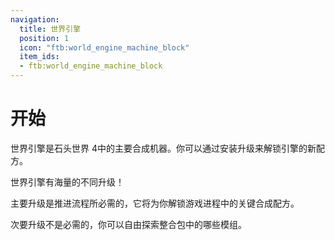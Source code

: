 ```yaml
---
navigation:
  title: 世界引擎
  position: 1
  icon: "ftb:world_engine_machine_block"
  item_ids:
  - ftb:world_engine_machine_block
---
```

# 开始

<Color id="gold">世界引擎</Color>是<Color id="gold">石头世界 4</Color>中的主要合成机器。你可以通过安装<Color id="green">升级</Color>来解锁引擎的新配方。

<Color id="gold">世界引擎</Color>有海量的不同升级！

<Color id="gold">主要升级</Color>是推进流程所必需的，它将为你解锁游戏进程中的关键合成配方。

<Color id="green">次要升级</Color>不是必需的，你可以自由探索整合包中的哪些模组。


